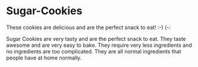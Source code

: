 # Sugar-Cookies
These cookies are delicious and are the perfect snack to eat!    :-) (-:

Sugar Cookies are very tasty and are the perfect snack to eat. They taste awesome and are very easy to bake. They require very less ingredients and no ingredients are too complicated. They are all normal ingredients that people have at home normally.